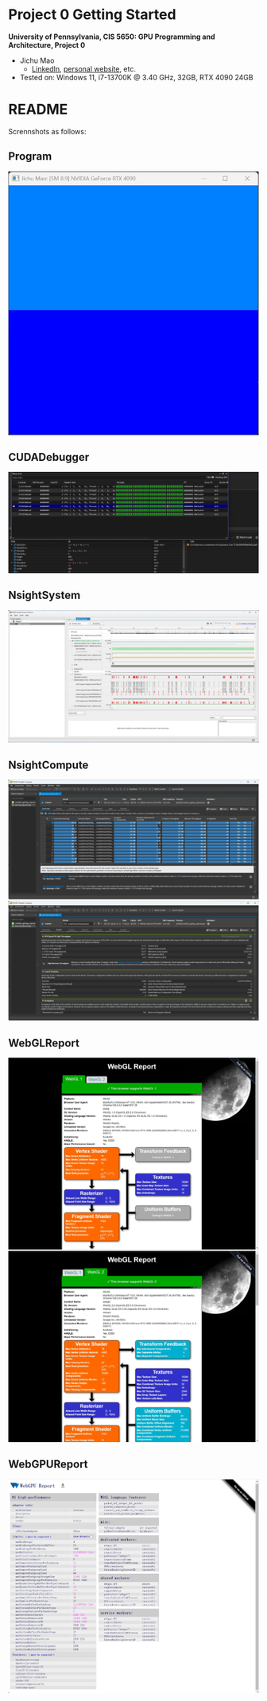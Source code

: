 Project 0 Getting Started
====================

**University of Pennsylvania, CIS 5650: GPU Programming and Architecture, Project 0**

* Jichu Mao
  * [LinkedIn](https://www.linkedin.com/in/jichu-mao-a3a980226/), [personal website](https://jichu.art/), etc.
* Tested on: Windows 11,  i7-13700K @ 3.40 GHz, 32GB, RTX 4090 24GB

README
====================
Scrennshots as follows:
## Program
![Program](images/Program.jpg)
## CUDADebugger
![CUDADebugger](images/CUDADebugger.jpg)
## NsightSystem
![NsightSys](images/NsightSys.jpg)
## NsightCompute
![NsightCompute](images/NsightCompute.jpg)
![NsightCompute2](images/NsightCompute2.jpg)
## WebGLReport
![WebGLReport](images/WebGLReport.jpg)
![WebGLReport2](images/WebGLReport2.jpg)
## WebGPUReport
![WebGPUReport](images/WebGPUReport.jpg)
